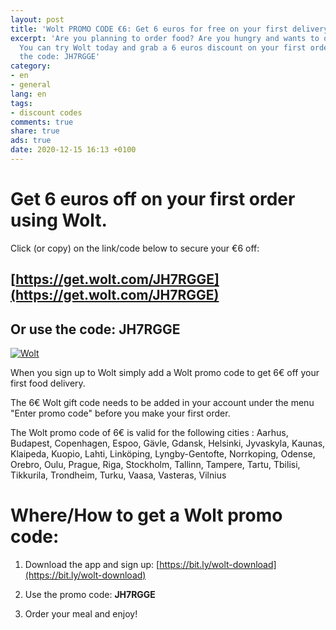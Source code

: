 ```yaml
---
layout: post
title: 'Wolt PROMO CODE €6: Get 6 euros for free on your first delivery using Wolt'
excerpt: 'Are you planning to order food? Are you hungry and wants to order something?
  You can try Wolt today and grab a 6 euros discount on your first order! Just use
  the code: JH7RGGE'
category:
- en
- general
lang: en
tags:
- discount codes
comments: true
share: true
ads: true
date: 2020-12-15 16:13 +0100
---
```

# Get 6 euros off on your first order using Wolt.

Click (or copy) on the link/code below to secure your €6 off:

## [https://get.wolt.com/JH7RGGE](https://get.wolt.com/JH7RGGE)

## Or use the code: JH7RGGE

[![Wolt](/blog/images/2020/wolt-code.png)](https://get.wolt.com/JH7RGGE)

When you sign up to Wolt simply add a Wolt promo code to get 6€ off your first food delivery.

The 6€ Wolt gift code needs to be added in your account under the menu "Enter promo code" before you make your first order.

The Wolt promo code of 6€ is valid for the following cities : Aarhus, Budapest, Copenhagen, Espoo, Gävle, Gdansk, Helsinki, Jyvaskyla, Kaunas, Klaipeda, Kuopio, Lahti, Linköping, Lyngby-Gentofte, Norrkoping, Odense, Orebro, Oulu, Prague, Riga, Stockholm, Tallinn, Tampere, Tartu, Tbilisi, Tikkurila, Trondheim, Turku, Vaasa, Vasteras, Vilnius

# Where/How to get a Wolt promo code:

1. Download the app and sign up: [https://bit.ly/wolt-download](https://bit.ly/wolt-download)

2. Use the promo code: **JH7RGGE**

3. Order your meal and enjoy!
